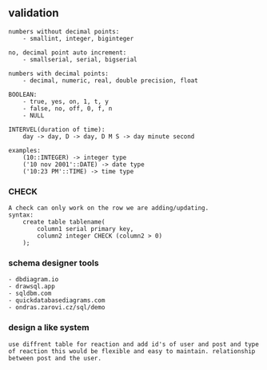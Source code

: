 ## validation
	numbers without decimal points:
		- smallint, integer, biginteger

	no, decimal point auto increment:
		- smallserial, serial, bigserial

	numbers with decimal points:
		- decimal, numeric, real, double precision, float

	BOOLEAN:
		- true, yes, on, 1, t, y
		- false, no, off, 0, f, n
		- NULL

	INTERVEL(duration of time):
		day -> day, D -> day, D M S -> day minute second

	examples:
		(10::INTEGER) -> integer type
		('10 nov 2001'::DATE) -> date type
		('10:23 PM'::TIME) -> time type


### CHECK
	A check can only work on the row we are adding/updating.
	syntax:
		create table tablename(
			column1 serial primary key,
			column2 integer CHECK (column2 > 0)
		);

### schema designer tools
	- dbdiagram.io
	- drawsql.app
	- sqldbm.com
	- quickdatabasediagrams.com
	- ondras.zarovi.cz/sql/demo

### design a like system
	
	use diffrent table for reaction and add id's of user and post and type of reaction this would be flexible and easy to maintain. relationship between post and the user.
	